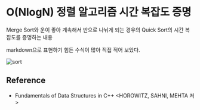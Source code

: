 # O(NlogN) 정렬 알고리즘 시간 복잡도 증명
Merge Sort와 운이 좋아 계속해서 반으로 나뉘게 되는 경우의 Quick Sort의 시간 복잡도를 증명하는 내용 <br>

markdown으로 표현하기 힘든 수식이 많아 직접 적어 보았다.


![sort](https://user-images.githubusercontent.com/71186266/206379803-13aa326b-1973-4895-be1f-9ec34b39091b.jpg)

## Reference
- Fundamentals of Data Structures in C++ \<HOROWITZ, SAHNI, MEHTA 저>
